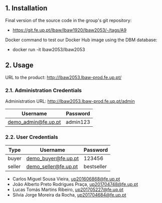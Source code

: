 ## 1. Installation

Final version of the source code in the group's git repository:
* https://git.fe.up.pt/lbaw/lbaw1920/lbaw2053/-/tags/A9

Docker command to test our Docker Hub image using the DBM database:
* docker run -it lbaw2053/lbaw2053

## 2. Usage

URL to the product: http://lbaw2053.lbaw-prod.fe.up.pt/

### 2.1. Administration Credentials

Administration URL: http://lbaw2053.lbaw-prod.fe.up.pt/admin

| Username             | Password |
| --------             | -------- |
| demo_admin@fe.up.pt  | admin123 |

### 2.2. User Credentials

| Type          | Username              | Password   |
| ------------- | ---------             | --------   |
| buyer         | demo_buyer@fe.up.pt   | 123456     |
| seller        | demo_seller@fe.up.pt  | bestseller |


* Carlos Miguel Sousa Vieira, up201606868@fe.up.pt
* João Alberto Preto Rodrigues Praça, up201704748@fe.up.pt
* Lucas Tomás Martins Ribeiro, up201705227@fe.up.pt
* Silvia Jorge Moreira da Rocha, up201704684@fe.up.pt